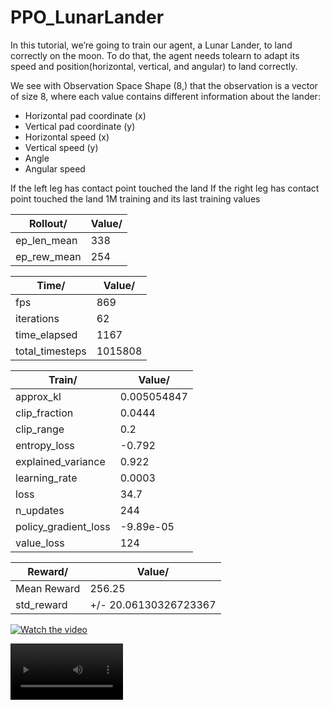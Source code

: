 # PPO_LunarLander
In this tutorial, we’re going to train our agent, a Lunar Lander, to land correctly on the moon. To do that, the agent needs tolearn to adapt its speed and position(horizontal, vertical, and angular) to land correctly.

We see with Observation Space Shape (8,) that the observation is a vector of size 8, where each value contains different information about the lander:

* Horizontal pad coordinate (x)
* Vertical pad coordinate (y)
* Horizontal speed (x)
* Vertical speed (y)
* Angle
* Angular speed

If the left leg has contact point touched the land
If the right leg has contact point touched the land
1M training and its last training values 

Rollout/  | Value/
------------- | -------------
ep_len_mean  | 338
ep_rew_mean  | 254 

Time/  | Value/
------------- | -------------
fps  | 869
iterations  | 62
time_elapsed  | 1167
total_timesteps  | 1015808

Train/  | Value/
------------- | -------------
approx_kl  | 0.005054847
clip_fraction  | 0.0444
clip_range  | 0.2
entropy_loss  | -0.792
explained_variance  | 0.922 
learning_rate  | 0.0003 
loss  | 34.7
n_updates  | 244
policy_gradient_loss  | -9.89e-05
value_loss  | 124


Reward/  | Value/
------------- | -------------
Mean Reward  | 256.25
std_reward  | +/- 20.06130326723367 

[![Watch the video](https://i.imgur.com/vKb2F1B.png)](replay.mp4)

<video src='replay.mp4' width=180/>
